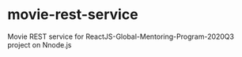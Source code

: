 # movie-rest-service
Movie REST service for  ReactJS-Global-Mentoring-Program-2020Q3 project on Nnode.js
